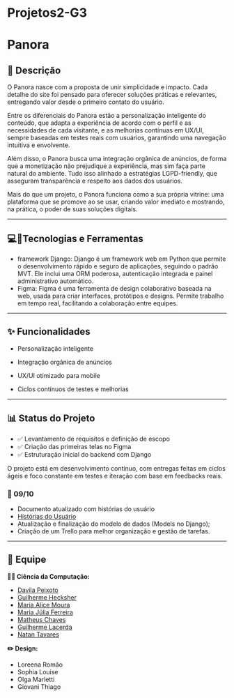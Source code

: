 # Projetos2-G3

 # Panora

 ## 📖 Descrição
O Panora nasce com a proposta de unir simplicidade e impacto. Cada detalhe do site foi pensado para oferecer soluções práticas e relevantes, entregando valor desde o primeiro contato do usuário.

Entre os diferenciais do Panora estão a personalização inteligente do conteúdo, que adapta a experiência de acordo com o perfil e as necessidades de cada visitante, e as melhorias contínuas em UX/UI, sempre baseadas em testes reais com usuários, garantindo uma navegação intuitiva e envolvente.

Além disso, o Panora busca uma integração orgânica de anúncios, de forma que a monetização não prejudique a experiência, mas sim faça parte natural do ambiente. Tudo isso alinhado a estratégias LGPD-friendly, que asseguram transparência e respeito aos dados dos usuários.

Mais do que um projeto, o Panora funciona como a sua própria vitrine: uma plataforma que se promove ao se usar, criando valor imediato e mostrando, na prática, o poder de suas soluções digitais.

 ---
## 💻🔨Tecnologias e Ferramentas

- framework Django: Django é um framework web em Python que permite o desenvolvimento rápido e seguro de aplicações, seguindo o padrão MVT. Ele inclui uma ORM poderosa, autenticação integrada e painel administrativo automático.
- Figma: Figma é uma ferramenta de design colaborativo baseada na web, usada para criar interfaces, protótipos e designs. Permite trabalho em tempo real, facilitando a colaboração entre equipes.

---
 ## ✨ Funcionalidades

- Personalização inteligente
  
- Integração orgânica de anúncios

- UX/UI otimizado para mobile

- Ciclos contínuos de testes e melhorias

---
## 📊 Status do Projeto

- ✅ Levantamento de requisitos e definição de escopo  
- ✅ Criação das primeiras telas no Figma  
- ✅ Estruturação inicial do backend com Django   

O projeto está em desenvolvimento contínuo, com entregas feitas em ciclos ágeis e foco constante em testes e iteração com base em feedbacks reais.

### 📅 09/10

- Documento atualizado com histórias do usuário  
- [Histórias do Usuário](https://docs.google.com/document/d/1JKfzkTWteRNfYLQeY93pkUaebWu0PJlaDNHpkiU9wKg/edit?tab=t.0)
- Atualização e finalização do modelo de dados (Models no Django);
- Criação de um Trello para melhor organização e gestão de tarefas.


---
## 🤝 Equipe

**👨‍💻 Ciência da Computação:**
- [Davila Peixoto](https://github.com/Davilapeixoto)
- [Guilherme Hecksher](https://github.com/G-Hecksher8)
- [Maria Alice Moura](https://github.com/aalicevieiraa)
- [Maria Júlia Ferreira](https://github.com/Majufponte)
- [Matheus Chaves](github.com)
- [Guilherme Lacerda](https://github.com/guilhermeblacerda)
- [Natan Tavares](https://github.com/Natan-Tavares)
  
**✏️ Design:**
- Loreena Romão
- Sophia Louise
- Olga Marletti
- Giovani Thiago

